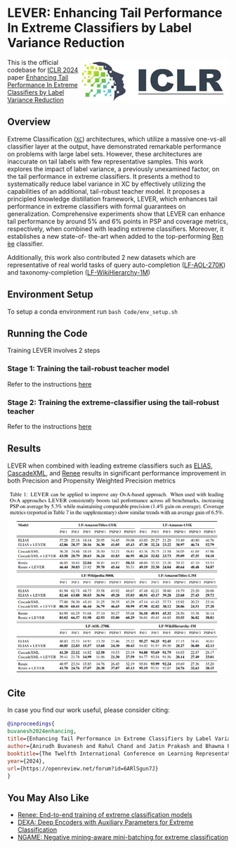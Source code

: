 # LEVER: Enhancing Tail Performance In Extreme Classifiers by Label Variance Reduction

<img src="Resources/ICLR_Logo.jpg" height="100" align="right"/>


This is the official codebase for [ICLR 2024](https://iclr.cc/Conferences/2024) paper [ Enhancing Tail Performance In Extreme Classifiers by Label Variance Reduction](https://openreview.net/forum?id=6ARlSgun7J)

## Overview

Extreme Classification ([`XC`](http://manikvarma.org/downloads/XC/XMLRepository.html)) architectures, which utilize a massive one-vs-all classifier layer at the output, have demonstrated remarkable performance on problems with large label sets. However, these architectures are inaccurate on tail labels with few representative samples. This work explores the impact of label variance, a previously unexamined factor, on the tail performance
in extreme classifiers. It presents a method to systematically reduce label variance in XC by effectively utilizing the capabilities of an additional, tail-robust teacher model. It proposes a principled knowledge distillation framework, LEVER, which enhances tail performance in extreme classifiers with formal guarantees on generalization. Comprehensive experiments show that LEVER can enhance tail performance by around 5% and 6% points in PSP and coverage metrics, respectively, when combined with leading extreme classifiers. Moreover, it establishes a new state-of-
the-art when added to the top-performing [Ren ́ee](https://github.com/microsoft/renee) classifier.

Additionally, this work also contributed 2 new datasets which are representative of real world tasks of query auto-completion ([LF-AOL-270K](Datasets/AOL/)) and taxonomy-completion ([LF-WikiHierarchy-1M](Datasets/WikiHierarchy/))

## Environment Setup
To setup a conda environment run `bash Code/env_setup.sh`

## Running the Code

Training LEVER involves 2 steps 

### Stage 1: Training the tail-robust teacher model
Refer to the instructions [here](Code/TailTeacher/README.md)

### Stage 2: Training the extreme-classifier using the tail-robust teacher
Refer to the instructions [here](Code/ExtremeClassifier/README.md)

## Results

LEVER when combined with leading extreme classifiers such as [ELIAS](https://proceedings.neurips.cc/paper_files/paper/2022/file/7d4f98f916494121aca3da02e36a4d18-Paper-Conference.pdf), [CascadeXML](https://proceedings.neurips.cc/paper_files/paper/2022/file/0e0157ce5ea15831072be4744cbd5334-Paper-Conference.pdf), and [Renee](https://proceedings.mlsys.org/paper_files/paper/2023/file/3d8edd573b5b21fede5d98ecee0f6382-Paper-mlsys2023.pdf) results in significant performance improvement in both Precision and Propensity Weighted Precision metrics

<img src="Resources/LEVER_Results.png">


## Cite

In case you find our work useful, please consider citing:

```bib
@inproceedings{
buvanesh2024enhancing,
title={Enhancing Tail Performance in Extreme Classifiers by Label Variance Reduction},
author={Anirudh Buvanesh and Rahul Chand and Jatin Prakash and Bhawna Paliwal and Mudit Dhawan and Neelabh Madan and Deepesh Hada and Vidit Jain and Sonu Mehta and Yashoteja Prabhu and Manish Gupta and Ramachandran Ramjee and Manik Varma},
booktitle={The Twelfth International Conference on Learning Representations},
year={2024},
url={https://openreview.net/forum?id=6ARlSgun7J}
}
```

## You May Also Like
- [Renee: End-to-end training of extreme classification models](https://github.com/microsoft/renee)
- [DEXA: Deep Encoders with Auxiliary Parameters for Extreme Classification](https://github.com/Extreme-classification/dexa)
- [NGAME: Negative mining-aware mini-batching for extreme classification](https://github.com/Extreme-classification/ngame)
